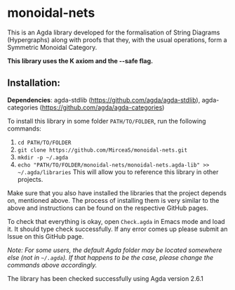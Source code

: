 # monoidal-nets
This is an Agda library developed for the formalisation of String Diagrams (Hypergraphs) along with proofs that they, with the usual operations, form a Symmetric Monoidal Category.

**This library uses the K axiom and the --safe flag.**

## Installation:

**Dependencies**: agda-stdlib (https://github.com/agda/agda-stdlib), agda-categories (https://github.com/agda/agda-categories)

To install this library in some folder `PATH/TO/FOLDER`, run the following commands:
1. `cd PATH/TO/FOLDER`
2. `git clone https://github.com/MirceaS/monoidal-nets.git`
3. `mkdir -p ~/.agda`
4. `echo "PATH/TO/FOLDER/monoidal-nets/monoidal-nets.agda-lib" >> ~/.agda/libraries`
This will allow you to reference this library in other projects.

Make sure that you also have installed the libraries that the project depends on, mentioned above. The process of installing them is very similar to the above and instructions can be found on the respective GitHub pages.

To check that everything is okay, open `Check.agda` in Emacs mode and load it. It should type check successfully.
If any error comes up please submit an Issue on this GitHub page.

*Note: For some users, the default Agda folder may be located somewhere else (not in `~/.agda`). If that happens to be the case, please change the commands above accordingly.*


The library has been checked successfully using Agda version 2.6.1
